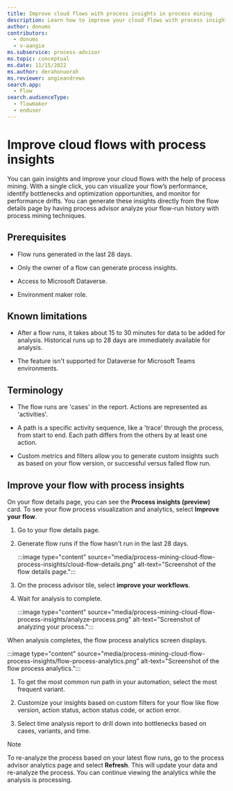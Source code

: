 ```yaml
---
title: Improve cloud flows with process insights in process mining
description: Learn how to improve your cloud flows with process insights in the process advisor feature in Power Automate.
author: donums
contributors:
  - donums
  - v-aangie 
ms.subservice: process-advisor
ms.topic: conceptual
ms.date: 11/15/2022
ms.author: derahonuorah
ms.reviewer: angieandrews
search.app: 
  - Flow
search.audienceType: 
  - flowmaker
  - enduser
---
```


# Improve cloud flows with process insights

You can gain insights and improve your cloud flows with the help of process mining. With a single click, you can visualize your flow’s performance, identify bottlenecks and optimization opportunities, and monitor for performance drifts. You can generate these insights directly from the flow details page by having process advisor analyze your flow-run history with process mining techniques.

## Prerequisites

- Flow runs generated in the last 28 days.

- Only the owner of a flow can generate process insights.

- Access to Microsoft Dataverse.

- Environment maker role.

## Known limitations

- After a flow runs, it takes about 15 to 30 minutes for data to be added for analysis. Historical runs up to 28 days are immediately available for analysis.

- The feature isn't supported for Dataverse for Microsoft Teams environments.

## Terminology

- The flow runs are 'cases'  in the report. Actions are represented as 'activities'.

- A path is a specific activity sequence, like a 'trace' through the process, from start to end. Each path differs from the others by at least one action.

- Custom metrics and filters allow you to generate custom insights such as based on your flow version, or successful versus failed flow run.

## Improve your flow with process insights

On your flow details page, you can see the **Process insights (preview)** card. To see your flow process visualization and analytics, select **Improve your flow**.
  
1. Go to your flow details page.

1. Generate flow runs if the flow hasn't run in the last 28 days.

    :::image type="content" source="media/process-mining-cloud-flow-process-insights/cloud-flow-details.png" alt-text="Screenshot of the flow details page.":::

1. On the process advisor tile, select **improve your workflows**.

1. Wait for analysis to complete.

    :::image type="content" source="media/process-mining-cloud-flow-process-insights/analyze-process.png" alt-text="Screenshot of analyzing your process.":::

When analysis completes, the flow process analytics screen displays.

:::image type="content" source="media/process-mining-cloud-flow-process-insights/flow-process-analytics.png" alt-text="Screenshot of the flow process analytics.":::

1. To get the most common run path in your automation, select the most frequent variant.

1. Customize your insights based on custom filters for your flow like flow version, action status, action status code, or action error.

1. Select time analysis report to drill down into bottlenecks based on cases, variants, and time.

> [!NOTE]
> To re-analyze the process based on your latest flow runs, go to the process advisor analytics page and select **Refresh**. This will update your data and re-analyze the process. You can continue viewing the analytics while the analysis is processing.
